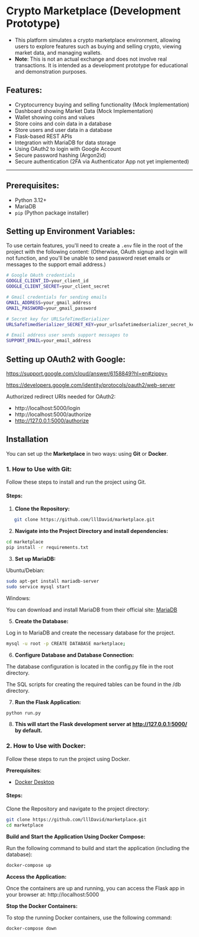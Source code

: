 # Crypto Marketplace (Development Prototype)

- This platform simulates a crypto marketplace environment, allowing users to explore features such as buying and selling crypto, viewing market data, and managing wallets. 
- **Note**: This is not an actual exchange and does not involve real transactions. It is intended as a development prototype for educational and demonstration purposes.

## Features:
- Cryptocurrency buying and selling functionality (Mock Implementation) 
- Dashboard showing Market Data (Mock Implementation) 
- Wallet showing coins and values 
- Store coins and coin data in a database
- Store users and user data in a database
- Flask-based REST APIs
- Integration with MariaDB for data storage 
- Using OAuth2 to login with Google Account
- Secure password hashing (Argon2id) 
- Secure authentication (2FA via Authenticator App not yet implemented) 

---

## Prerequisites:
- Python 3.12+
- MariaDB
- `pip` (Python package installer)

## Setting up Environment Variables:

To use certain features, you'll need to create a `.env` file in the root of the project with the following content: 
(Otherwise, OAuth signup and login will not function, and you'll be unable to send password reset emails or messages to the support email address.)

```bash
# Google OAuth credentials
GOOGLE_CLIENT_ID=your_client_id
GOOGLE_CLIENT_SECRET=your_client_secret

# Gmail credentials for sending emails
GMAIL_ADDRESS=your_gmail_address
GMAIL_PASSWORD=your_gmail_password

# Secret key for URLSafeTimedSerializer
URLSafeTimedSerializer_SECRET_KEY=your_urlsafetimedserializer_secret_key

# Email address user sends support messages to
SUPPORT_EMAIL=your_email_address

```

## Setting up OAuth2 with Google:
https://support.google.com/cloud/answer/6158849?hl=en#zippy=

https://developers.google.com/identity/protocols/oauth2/web-server

Authorized redirect URIs needed for OAuth2:

- http://localhost:5000/login
- http://localhost:5000/authorize
- http://127.0.0.1:5000/authorize


## Installation

You can set up the **Marketplace** in two ways: using **Git** or **Docker**.

### 1. **How to Use with Git**:

Follow these steps to install and run the project using Git.

#### Steps:

1. **Clone the Repository:**

```bash
   git clone https://github.com/lllDavid/marketplace.git
```

2. **Navigate into the Project Directory and install dependencies:**

```bash
cd marketplace
pip install -r requirements.txt
```

3. **Set up MariaDB:**

Ubuntu/Debian:
```bash
sudo apt-get install mariadb-server
sudo service mysql start
```
Windows:

You can download and install MariaDB from their official site: [MariaDB](https://mariadb.com/downloads/)

5. **Create the Database:** 

Log in to MariaDB and create the necessary database for the project.
```bash
mysql -u root -p CREATE DATABASE marketplace;
```

6. **Configure Database and Database Connection:**

The database configuration is located in the config.py file in the root directory.

The SQL scripts for creating the required tables can be found in the /db directory.

7. **Run the Flask Application:**

```bash
python run.py
```

8. **This will start the Flask development server at http://127.0.0.1:5000/ by default.**

### 2. **How to Use with Docker**:
Follow these steps to run the project using Docker.

**Prerequisites**:
- [Docker Desktop](https://www.docker.com/products/docker-desktop/)

#### Steps:

Clone the Repository and navigate to the project directory:
```bash
git clone https://github.com/lllDavid/marketplace.git
cd marketplace
```

**Build and Start the Application Using Docker Compose:**

Run the following command to build and start the application (including the database):
```bash
docker-compose up 
```

**Access the Application:** 

Once the containers are up and running, you can access the Flask app in your browser at:
http://localhost:5000

**Stop the Docker Containers:**

To stop the running Docker containers, use the following command:
```bash
docker-compose down
```
